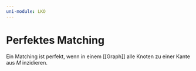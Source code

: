 ```yaml
---
uni-module: LKO
---
```


# Perfektes Matching

Ein Matching ist perfekt, wenn in einem [[Graph]] alle Knoten zu einer Kante aus $M$ inzidieren.
